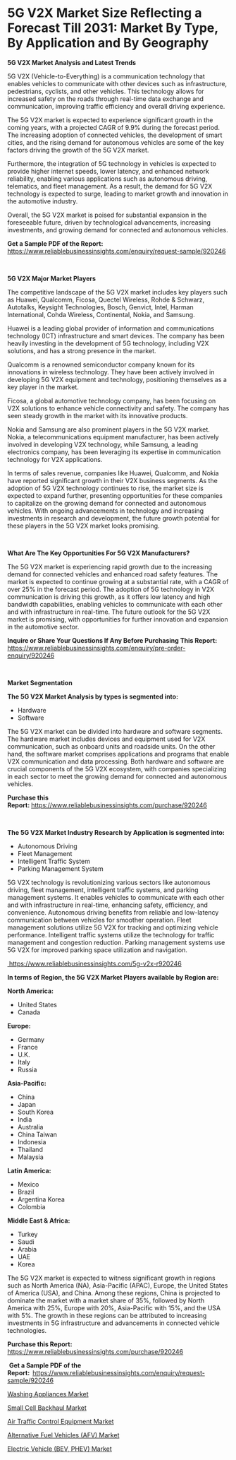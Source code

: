 <p><h1>5G V2X Market Size Reflecting a Forecast Till 2031: Market By Type, By Application and By Geography</h1></p><p><strong>5G V2X Market Analysis and Latest Trends</strong></p>
<p><p>5G V2X (Vehicle-to-Everything) is a communication technology that enables vehicles to communicate with other devices such as infrastructure, pedestrians, cyclists, and other vehicles. This technology allows for increased safety on the roads through real-time data exchange and communication, improving traffic efficiency and overall driving experience.</p><p>The 5G V2X market is expected to experience significant growth in the coming years, with a projected CAGR of 9.9% during the forecast period. The increasing adoption of connected vehicles, the development of smart cities, and the rising demand for autonomous vehicles are some of the key factors driving the growth of the 5G V2X market.</p><p>Furthermore, the integration of 5G technology in vehicles is expected to provide higher internet speeds, lower latency, and enhanced network reliability, enabling various applications such as autonomous driving, telematics, and fleet management. As a result, the demand for 5G V2X technology is expected to surge, leading to market growth and innovation in the automotive industry.</p><p>Overall, the 5G V2X market is poised for substantial expansion in the foreseeable future, driven by technological advancements, increasing investments, and growing demand for connected and autonomous vehicles.</p></p>
<p><strong>Get a Sample PDF of the Report:&nbsp;</strong> <a href="https://www.reliablebusinessinsights.com/enquiry/request-sample/920246">https://www.reliablebusinessinsights.com/enquiry/request-sample/920246</a></p>
<p>&nbsp;</p>
<p><strong>5G V2X Major Market Players</strong></p>
<p><p>The competitive landscape of the 5G V2X market includes key players such as Huawei, Qualcomm, Ficosa, Quectel Wireless, Rohde & Schwarz, Autotalks, Keysight Technologies, Bosch, Genvict, Intel, Harman International, Cohda Wireless, Continental, Nokia, and Samsung. </p><p>Huawei is a leading global provider of information and communications technology (ICT) infrastructure and smart devices. The company has been heavily investing in the development of 5G technology, including V2X solutions, and has a strong presence in the market.</p><p>Qualcomm is a renowned semiconductor company known for its innovations in wireless technology. They have been actively involved in developing 5G V2X equipment and technology, positioning themselves as a key player in the market.</p><p>Ficosa, a global automotive technology company, has been focusing on V2X solutions to enhance vehicle connectivity and safety. The company has seen steady growth in the market with its innovative products.</p><p>Nokia and Samsung are also prominent players in the 5G V2X market. Nokia, a telecommunications equipment manufacturer, has been actively involved in developing V2X technology, while Samsung, a leading electronics company, has been leveraging its expertise in communication technology for V2X applications.</p><p>In terms of sales revenue, companies like Huawei, Qualcomm, and Nokia have reported significant growth in their V2X business segments. As the adoption of 5G V2X technology continues to rise, the market size is expected to expand further, presenting opportunities for these companies to capitalize on the growing demand for connected and autonomous vehicles. With ongoing advancements in technology and increasing investments in research and development, the future growth potential for these players in the 5G V2X market looks promising.</p></p>
<p>&nbsp;</p>
<p><strong>What Are The Key Opportunities For 5G V2X Manufacturers?</strong></p>
<p><p>The 5G V2X market is experiencing rapid growth due to the increasing demand for connected vehicles and enhanced road safety features. The market is expected to continue growing at a substantial rate, with a CAGR of over 25% in the forecast period. The adoption of 5G technology in V2X communication is driving this growth, as it offers low latency and high bandwidth capabilities, enabling vehicles to communicate with each other and with infrastructure in real-time. The future outlook for the 5G V2X market is promising, with opportunities for further innovation and expansion in the automotive sector.</p></p>
<p><strong>Inquire or Share Your Questions If Any Before Purchasing This Report:</strong> <a href="https://www.reliablebusinessinsights.com/enquiry/pre-order-enquiry/920246">https://www.reliablebusinessinsights.com/enquiry/pre-order-enquiry/920246</a></p>
<p>&nbsp;</p>
<p><strong>Market Segmentation</strong></p>
<p><strong>The 5G V2X Market Analysis by types is segmented into:</strong></p>
<p><ul><li>Hardware</li><li>Software</li></ul></p>
<p><p>The 5G V2X market can be divided into hardware and software segments. The hardware market includes devices and equipment used for V2X communication, such as onboard units and roadside units. On the other hand, the software market comprises applications and programs that enable V2X communication and data processing. Both hardware and software are crucial components of the 5G V2X ecosystem, with companies specializing in each sector to meet the growing demand for connected and autonomous vehicles.</p></p>
<p><strong>Purchase this Report:&nbsp;</strong><a href="https://www.reliablebusinessinsights.com/purchase/920246">https://www.reliablebusinessinsights.com/purchase/920246</a></p>
<p>&nbsp;</p>
<p><strong>The 5G V2X Market Industry Research by Application is segmented into:</strong></p>
<p><ul><li>Autonomous Driving</li><li>Fleet Management</li><li>Intelligent Traffic System</li><li>Parking Management System</li></ul></p>
<p><p>5G V2X technology is revolutionizing various sectors like autonomous driving, fleet management, intelligent traffic systems, and parking management systems. It enables vehicles to communicate with each other and with infrastructure in real-time, enhancing safety, efficiency, and convenience. Autonomous driving benefits from reliable and low-latency communication between vehicles for smoother operation. Fleet management solutions utilize 5G V2X for tracking and optimizing vehicle performance. Intelligent traffic systems utilize the technology for traffic management and congestion reduction. Parking management systems use 5G V2X for improved parking space utilization and navigation.</p></p>
<p><a href="https://www.reliablebusinessinsights.com/5g-v2x-r920246">&nbsp;https://www.reliablebusinessinsights.com/5g-v2x-r920246</a></p>
<p><strong>In terms of Region, the 5G V2X Market Players available by Region are:</strong></p>
<p>
    <p> <strong> North America: </strong>
        <ul>
            <li>United States</li>
            <li>Canada</li>
        </ul>
        </p> 
    <p> <strong> Europe: </strong>
        <ul>
            <li>Germany</li>
            <li>France</li>
            <li>U.K.</li>
            <li>Italy</li>
            <li>Russia</li>
        </ul>
        </p> 
    <p> <strong> Asia-Pacific: </strong>
        <ul>
            <li>China</li>
            <li>Japan</li>
            <li>South Korea</li>
            <li>India</li>
            <li>Australia</li>
            <li>China Taiwan</li>
            <li>Indonesia</li>
            <li>Thailand</li>
            <li>Malaysia</li>
        </ul>
        </p> 
    <p> <strong> Latin America: </strong>
        <ul>
            <li>Mexico</li>
            <li>Brazil</li>
            <li>Argentina Korea</li>
            <li>Colombia</li>
        </ul>
        </p> 
    <p> <strong> Middle East & Africa: </strong>
        <ul>
            <li>Turkey</li>
            <li>Saudi</li>
            <li>Arabia</li>
            <li>UAE</li>
            <li>Korea</li>
        </ul>
    </p>
    </p>
<p><p>The 5G V2X market is expected to witness significant growth in regions such as North America (NA), Asia-Pacific (APAC), Europe, the United States of America (USA), and China. Among these regions, China is projected to dominate the market with a market share of 35%, followed by North America with 25%, Europe with 20%, Asia-Pacific with 15%, and the USA with 5%. The growth in these regions can be attributed to increasing investments in 5G infrastructure and advancements in connected vehicle technologies.</p></p>
<p><strong>Purchase this Report: </strong><a href="https://www.reliablebusinessinsights.com/purchase/920246">https://www.reliablebusinessinsights.com/purchase/920246</a></p>
<p>&nbsp;<strong>Get a Sample PDF of the Report:&nbsp;&nbsp;</strong><a href="https://www.reliablebusinessinsights.com/enquiry/request-sample/920246">https://www.reliablebusinessinsights.com/enquiry/request-sample/920246</a></p>
<p><strong></strong></p>
<p><p><a href="https://medium.com/@kirstencharriso/washing-appliances-market-size-share-trends-analysis-report-by-product-40e4de270a77">Washing Appliances Market</a></p><p><a href="https://github.com/faisalayoob601/Market-Research-Report-List-1/blob/main/small-cell-backhaul-market.md">Small Cell Backhaul Market</a></p><p><a href="https://medium.com/@caseyshhand587/insights-into-the-air-traffic-control-equipment-market-size-which-is-expanding-with-a-4-2-99ba192e348f">Air Traffic Control Equipment Market</a></p><p><a href="https://www.linkedin.com/pulse/alternative-fuel-vehicles-afv-market-research-report-forecast-16wqe?trackingId=VlhCZ6Z7Q9mM0i6NMLjteQ%3D%3D">Alternative Fuel Vehicles (AFV) Market</a></p><p><a href="https://www.linkedin.com/pulse/global-electric-vehicle-bev-phev-industry-types-applications-eyvye?trackingId=o%2FiJSjzqRMOrrIhwGLQWnA%3D%3D">Electric Vehicle (BEV, PHEV) Market</a></p></p>